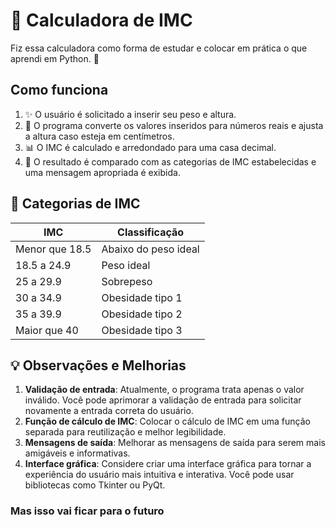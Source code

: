 # 🧮 Calculadora de IMC

Fiz essa calculadora como forma de estudar e colocar em prática o que aprendi em Python. 🐍

## Como funciona

1. ✨ O usuário é solicitado a inserir seu peso e altura.
2. 🔄 O programa converte os valores inseridos para números reais e ajusta a altura caso esteja em centímetros.
3. 📊 O IMC é calculado e arredondado para uma casa decimal.
4. 📝 O resultado é comparado com as categorias de IMC estabelecidas e uma mensagem apropriada é exibida.

## 📏 Categorias de IMC

| IMC            | Classificação       |
| -------------- | ------------------- |
| Menor que 18.5 | Abaixo do peso ideal|
| 18.5 a 24.9    | Peso ideal          |
| 25 a 29.9      | Sobrepeso           |
| 30 a 34.9      | Obesidade tipo 1    |
| 35 a 39.9      | Obesidade tipo 2    |
| Maior que 40   | Obesidade tipo 3    |


## 💡 Observações e Melhorias

1. **Validação de entrada**: Atualmente, o programa trata apenas o valor inválido. Você pode aprimorar a validação de entrada para solicitar novamente a entrada correta do usuário.
2. **Função de cálculo de IMC**: Colocar o cálculo de IMC em uma função separada para reutilização e melhor legibilidade.
3. **Mensagens de saída**: Melhorar as mensagens de saída para serem mais amigáveis e informativas.
4. **Interface gráfica**: Considere criar uma interface gráfica para tornar a experiência do usuário mais intuitiva e interativa. Você pode usar bibliotecas como Tkinter ou PyQt.

### Mas isso vai ficar para o futuro
